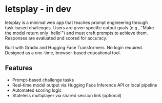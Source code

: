 # letsplay - in dev

letsplay is a minimal web app that teaches prompt engineering through task-based challenges. Users are given specific output goals (e.g., "Make the model return only 'hello'") and must craft prompts to achieve them. Responses are evaluated and scored for accuracy.

Built with Gradio and Hugging Face Transformers. No login required. Designed as a one-time, browser-based educational tool.

## Features

- Prompt-based challenge tasks
- Real-time model output via Hugging Face Inference API or local pipeline
- Automated scoring logic
- Stateless multiplayer via shared session link (optional)
